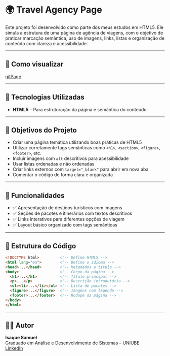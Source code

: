 # 🌍 Travel Agency Page

Este projeto foi desenvolvido como parte dos meus estudos em HTML5. Ele simula a estrutura de uma página de agência de viagens, com o objetivo de praticar marcação semântica, uso de imagens, links, listas e organização de conteúdo com clareza e acessibilidade.

---

## 🧪 Como visualizar
[gitPage](https://devisaque03.github.io/FreeCodeCamp-CatPhotoApp-002/)

---

## 🧠 Tecnologias Utilizadas

- **HTML5** – Para estruturação da página e semântica do conteúdo

---

## 🎯 Objetivos do Projeto

- Criar uma página temática utilizando boas práticas de HTML5
- Utilizar corretamente tags semânticas como `<h1>`, `<section>`, `<figure>`, `<footer>`, etc.
- Incluir imagens com `alt` descritivos para acessibilidade
- Usar listas ordenadas e não ordenadas
- Criar links externos com `target="_blank"` para abrir em nova aba
- Comentar o código de forma clara e organizada

---

## 🧭 Funcionalidades

- ✅ Apresentação de destinos turísticos com imagens
- ✅ Seções de pacotes e itinerários com textos descritivos
- ✅ Links interativos para diferentes opções de viagem
- ✅ Layout básico organizado com tags semânticas

---

## 📁 Estrutura do Código

```html
<!DOCTYPE html>         <!-- Define HTML5 -->
<html lang="en">        <!-- Define o idioma -->
<head>...</head>        <!-- Metadados e título -->
<body>                  <!-- Corpo da página -->
  <h1>...</h1>          <!-- Título principal -->
  <p>...</p>            <!-- Descrição introdutória -->
  <ul><li>...</li></ul> <!-- Lista de pacotes -->
  <figure>...</figure>  <!-- Imagens com legenda -->
  <footer>...</footer>  <!-- Rodapé da página -->
</body>
</html>
```

---

## 👨‍💻 Autor

**Isaque Samuel**  
Graduado em Análise e Desenvolvimento de Sistemas – UNIUBE  
[LinkedIn](www.linkedin.com/in/isaque-cardoso-dev)